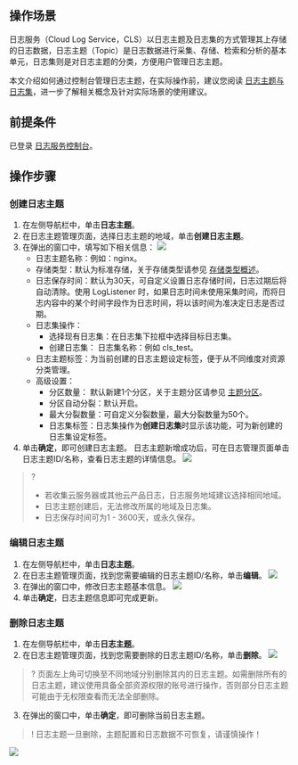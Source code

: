 ## 操作场景

日志服务（Cloud Log Service，CLS）以日志主题及日志集的方式管理其上存储的日志数据，日志主题（Topic）是日志数据进行采集、存储、检索和分析的基本单元，日志集则是对日志主题的分类，方便用户管理日志主题。

本文介绍如何通过控制台管理日志主题，在实际操作前，建议您阅读 [日志主题与日志集](https://cloud.tencent.com/document/product/614/35676)，进一步了解相关概念及针对实际场景的使用建议。

## 前提条件

已登录 [日志服务控制台](https://console.cloud.tencent.com/cls)。

## 操作步骤

### 创建日志主题

1. 在左侧导航栏中，单击**日志主题**。
2. 在日志主题管理页面，选择日志主题的地域，单击**创建日志主题**。
3. 在弹出的窗口中，填写如下相关信息：
![](https://qcloudimg.tencent-cloud.cn/raw/4ca7a463cc983de8cd47d853b37efd19.png)
   - 日志主题名称：例如：nginx。
   - 存储类型：默认为标准存储，关于存储类型请参见 [存储类型概述](https://cloud.tencent.com/document/product/614/60019)。
   - 日志保存时间：默认为30天，可自定义设置日志存储时间，日志过期后将自动清除。使用 LogListener 时，如果日志时间未使用采集时间，而将日志内容中的某个时间字段作为日志时间，将以该时间为准决定日志是否过期。
   - 日志集操作：
      - 选择现有日志集：在日志集下拉框中选择目标日志集。
      - 创建日志集：
       日志集名称：例如 cls_test。
   - 日志主题标签：为当前创建的日志主题设定标签，便于从不同维度对资源分类管理。
   - 高级设置：
      - 分区数量： 默认新建1个分区，关于主题分区请参见 [主题分区](https://cloud.tencent.com/document/product/614/39259)。
      - 分区自动分裂：默认开启。
      - 最大分裂数量：可自定义分裂数量，最大分裂数量为50个。
      - 日志集标签：日志集操作为**创建日志集**时显示该功能，可为新创建的日志集设定标签。
4. 单击**确定**，即可创建日志主题。
日志主题新增成功后，可在日志管理页面单击日志主题ID/名称，查看日志主题的详情信息。
![](https://qcloudimg.tencent-cloud.cn/raw/ee74782739e9dd3aa4382be1e40b075b.png)
>?
>- 若收集云服务器或其他云产品日志，日志服务地域建议选择相同地域。
>- 日志主题创建后，无法修改所属的地域及日志集。
>- 日志保存时间可为1 - 3600天，或永久保存。


### 编辑日志主题

1. 在左侧导航栏中，单击**日志主题**。
2. 在日志主题管理页面，找到您需要编辑的日志主题ID/名称，单击**编辑**。
![](https://qcloudimg.tencent-cloud.cn/raw/3448b18b009eaa226241ded07c103de7.png)
3. 在弹出的窗口中，修改日志主题基本信息。
![](https://qcloudimg.tencent-cloud.cn/raw/7596f79c5264c85777547fcf57d7c426.png)
4. 单击**确定**，日志主题信息即可完成更新。


### 删除日志主题

1. 在左侧导航栏中，单击**日志主题**。
2. 在日志主题管理页面，找到您需要删除的日志主题ID/名称，单击**删除**。
![](https://qcloudimg.tencent-cloud.cn/raw/c54905a7d0fc66e23376d55bf44af138.png)
>? 页面左上角可切换至不同地域分别删除其内的日志主题。如需删除所有的日志主题，建议使用具备全部资源权限的账号进行操作，否则部分日志主题可能由于无权限查看而无法全部删除。
>
3. 在弹出的窗口中，单击**确定**，即可删除当前日志主题。
>! 日志主题一旦删除，主题配置和日志数据不可恢复，请谨慎操作！
>
![](https://qcloudimg.tencent-cloud.cn/raw/27c3f3515c03bb87ed1a45e8aa271902.png)



